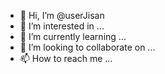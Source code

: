 - 👋 Hi, I’m @userJisan
- 👀 I’m interested in ...
- 🌱 I’m currently learning ...
- 💞️ I’m looking to collaborate on ...
- 📫 How to reach me ...

<!---
userJisan/userJisan is a ✨ special ✨ repository because its `README.md` (this file) appears on your GitHub profile.
You can click the Preview link to take a look at your changes.
--->
